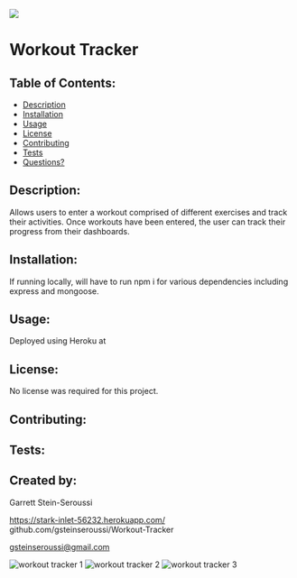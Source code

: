 ![](https://img.shields.io/badge/License-None-blue)

# Workout Tracker 
      
## Table of Contents:
      
* [Description](#description)
* [Installation](#installation)
* [Usage](#usage)
* [License](#license)
* [Contributing](#contributing)
* [Tests](#tests)
* [Questions?](#created-by)
      
  
## Description: 
Allows users to enter a workout comprised of different exercises and track their activities. Once workouts have been entered, the user can track their progress from their dashboards.

      
## Installation: 
If running locally, will have to run npm i for various dependencies including express and mongoose.
      

      
## Usage: 
Deployed using Heroku at 


## License:



No license was required for this project.      

     
## Contributing:

      

    
## Tests: 

      

## Created by: 
Garrett Stein-Seroussi

https://stark-inlet-56232.herokuapp.com/
github.com/gsteinseroussi/Workout-Tracker

gsteinseroussi@gmail.com
      
![workout tracker 1](https://user-images.githubusercontent.com/63983214/93546414-b5ad4780-f930-11ea-93aa-a35eac9dd6fc.jpg)
![workout tracker 2](https://user-images.githubusercontent.com/63983214/93546415-b5ad4780-f930-11ea-9b2d-2716cfc63370.jpg)
![workout tracker 3](https://user-images.githubusercontent.com/63983214/93546416-b5ad4780-f930-11ea-8c3d-d102704599ea.jpg)

